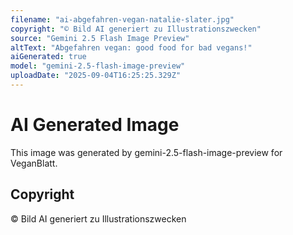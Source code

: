 ```yaml
---
filename: "ai-abgefahren-vegan-natalie-slater.jpg"
copyright: "© Bild AI generiert zu Illustrationszwecken"
source: "Gemini 2.5 Flash Image Preview"
altText: "Abgefahren vegan: good food for bad vegans!"
aiGenerated: true
model: "gemini-2.5-flash-image-preview"
uploadDate: "2025-09-04T16:25:25.329Z"
---
```


# AI Generated Image

This image was generated by gemini-2.5-flash-image-preview for VeganBlatt.

## Copyright
© Bild AI generiert zu Illustrationszwecken
